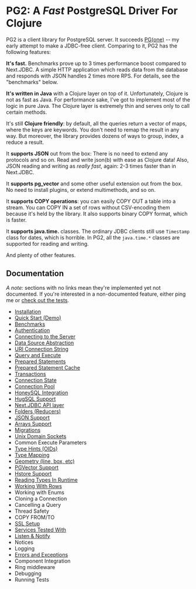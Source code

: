 # PG2: A *Fast* PostgreSQL Driver For Clojure

[pg]: https://github.com/igrishaev/pg

PG2 is a client library for PostgreSQL server. It succeeds [PG(one)][pg] -- my
early attempt to make a JDBC-free client. Comparing to it, PG2 has the following
features:

**It's fast.** Benchmarks prove up to 3 times performance boost compared to
Next.JDBC. A simple HTTP application which reads data from the database and
responds with JSON handles 2 times more RPS. For details, see the "benchmarks"
below.

**It's written in Java** with a Clojure layer on top of it. Unfortunately,
Clojure is not as fast as Java. For performance sake, I've got to implement most
of the logic in pure Java. The Clojure layer is extremely thin and serves only
to call certain methods.

It's still **Clojure friendly**: by default, all the queries return a vector of
maps, where the keys are keywords. You don't need to remap the result in any
way. But moreover, the library provides dozens of ways to group, index, a reduce
a result.

It **supports JSON** out from the box: There is no need to extend any protocols
and so on. Read and write json(b) with ease as Clojure data! Also, JSON reading
and writing as *really fast*, again: 2-3 times faster than in Next.JDBC.

It **supports pg_vector** and some other useful extension out from the box. No
need to install plugins, or extend multimethods, and so on.

It **supports COPY operations**: you can easily COPY OUT a table into a
stream. You can COPY IN a set of rows without CSV-encoding them because it's
held by the library. It also supports binary COPY format, which is faster.

It **supports java.time.** classes. The ordinary JDBC clients still use
`Timestamp` class for dates, which is horrible. In PG2, all the `java.time.*`
classes are supported for reading and writing.

And plenty of other features.

## Documentation

[tests]: https://github.com/igrishaev/pg2/blob/master/pg-core/test/pg/client_test.clj

*A note:* sections with no links mean they're implemented yet not documented. If
you're interested in a non-documented feature, either ping me or [check out the
tests][tests].

- [Installation](/docs/installation.md)
- [Quick Start (Demo)](/docs/quick-start.md)
- [Benchmarks](/docs/benchmarks.md)
- [Authentication](/docs/authentication.md)
- [Connecting to the Server](/docs/connecting.md)
- [Data Source Abstraction](/docs/data-source.md)
- [URI Connection String](/docs/connection-uri.md)
- [Query and Execute](/docs/query-execute.md)
- [Prepared Statements](/docs/prepared-statement.md)
- [Prepared Statement Cache](docs/prepared-statement-cache.md)
- [Transactions](/docs/transaction.md)
- [Connection State](/docs/connection-state.md)
- [Connection Pool](/docs/pool.md)
- [HoneySQL Integration](/docs/honeysql.md)
- [HugSQL Support](/docs/hugsql.md)
- [Next.JDBC API layer](/docs/next-jdbc-layer.md)
- [Folders (Reducers)](/docs/folders.md)
- [JSON Support](/docs/json.md)
- [Arrays Support](/docs/arrays.md)
- [Migrations](/docs/migrations.md)
- [Unix Domain Sockets](/docs/unix-socket.md)
- Common Execute Parameters
- [Type Hints (OIDs)](/docs/oids-hints.md)
- [Type Mapping](/docs/type-mapping.md)
- [Geometry (line, box, etc)](/docs/geometry.md)
- [PGVector Support](/docs/pgvector.md)
- [Hstore Support](/docs/hstore.md)
- [Reading Types In Runtime](/docs/read-pg-types.md)
- [Working With Rows](/docs/row-map.md)
- Working with Enums
- Cloning a Connection
- Cancelling a Query
- Thread Safety
- COPY FROM/TO
- [SSL Setup](/docs/ssl.md)
- [Services Tested With](/docs/services.md)
- [Listen & Notify](/docs/listen-notify.md)
- Notices
- Logging
- [Errors and Exceptions](/docs/errors.md)
- Component Integration
- Ring middleware
- Debugging
- Running Tests
